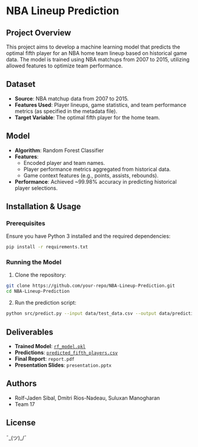 # NBA Lineup Prediction

## Project Overview
This project aims to develop a machine learning model that predicts the optimal fifth player for an NBA home team lineup based on historical game data. The model is trained using NBA matchups from 2007 to 2015, utilizing allowed features to optimize team performance.

## Dataset
- **Source**: NBA matchup data from 2007 to 2015.
- **Features Used**: Player lineups, game statistics, and team performance metrics (as specified in the metadata file).
- **Target Variable**: The optimal fifth player for the home team.

## Model
- **Algorithm**: Random Forest Classifier
- **Features**:
  - Encoded player and team names.
  - Player performance metrics aggregated from historical data.
  - Game context features (e.g., points, assists, rebounds).
- **Performance**: Achieved ~99.98% accuracy in predicting historical player selections.

## Installation & Usage
### Prerequisites
Ensure you have Python 3 installed and the required dependencies:
```bash
pip install -r requirements.txt
```

### Running the Model
1. Clone the repository:
```bash
git clone https://github.com/your-repo/NBA-Lineup-Prediction.git
cd NBA-Lineup-Prediction
```
2. Run the prediction script:
```bash
python src/predict.py --input data/test_data.csv --output data/predictions.csv
```

## Deliverables
- **Trained Model**: [`rf_model.pkl`](models/rf_model.pkl)
- **Predictions**: [`predicted_fifth_players.csv`](data/predicted_fifth_players.csv)
- **Final Report**: `report.pdf`
- **Presentation Slides**: `presentation.pptx`

## Authors
- Rolf-Jaden Sibal, Dmitri Rios-Nadeau, Suluxan Manogharan
- Team 17

## License
¯\_(ツ)_/¯

